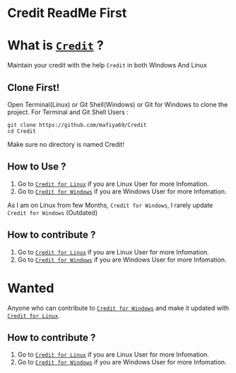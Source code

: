 # Credit ReadMe First
 
# What is [```Credit```](https://github.com/mafiya69/Credit) ? 

Maintain your credit with the help ```Credit``` in both Windows And Linux

## Clone First!

Open Terminal(Linux) or Git Shell(Windows) or Git for Windows to clone the project.
For Terminal and Git Shell Users :
```
git clone https://github.com/mafiya69/Credit
cd Credit
```
Make sure no directory is named Credit!



## How to Use ?

1. Go to [```Credit for Linux```](https://github.com/mafiya69/Credit/tree/master/Credit_Linux) if you are Linux User for more Infomation.
2. Go to [```Credit for Windows```](https://github.com/mafiya69/Credit/tree/master/Credit_Windows) if you are Windows User for more Infomation.

As I am on Linux from few Months, ```Credit for Windows```, I rarely update ```Credit for Windows``` (Outdated)

## How to contribute ?

1. Go to [```Credit for Linux```](https://github.com/mafiya69/Credit/tree/master/Credit_Linux) if you are Linux User for more Infomation.
2. Go to [```Credit for Windows```](https://github.com/mafiya69/Credit/tree/master/Credit_Windows) if you are Windows User  for more Infomation.

# Wanted

Anyone who can contribute to [```Credit for Windows```](https://github.com/mafiya69/Credit/tree/master/Credit_Windows) and make it updated with [```Credit for Linux```](https://github.com/mafiya69/Credit/tree/master/Credit_Linux).

## How to contribute ?

1. Go to [```Credit for Linux```](https://github.com/mafiya69/Credit/tree/master/Credit_Linux) if you are Linux User for more Infomation.
2. Go to [```Credit for Windows```](https://github.com/mafiya69/Credit/tree/master/Credit_Windows) if you are Windows User for more Infomation.
